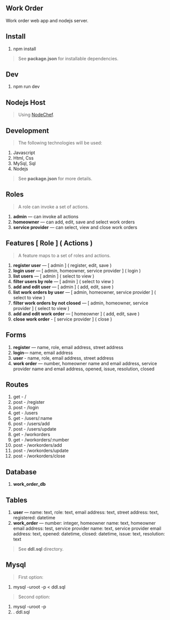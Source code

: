 Work Order
----------
Work order web app and nodejs server.

Install
-------
1. npm install
>See **package.json** for installable dependencies.

Dev
---
1. npm run dev

Nodejs Host
-----------
>Using [NodeChef](https://www.nodechef.com/nodejs-hosting).

Development
-----------
>The following technologies will be used:
1. Javascript
2. Html, Css
3. MySql, Sql
4. Nodejs
>See **package.json** for more details.

Roles
-----
>A role can invoke a set of actions.
1. **admin** — can invoke all actions
2. **homeowner** — can add, edit, save and select work orders
3. **service provider** — can select, view and close work orders

Features [ Role ] ( Actions )
-----------------------------
>A feature maps to a set of roles and actions.
1. **register user** — [ admin ] ( register, edit, save )
2. **login user** — [ admin, homeowner, service provider ] ( login )
3. **list users** — [ admin ] ( select to view )
4. **filter users by role** — [ admin ] ( select to view )
5. **add and edit user** — [ admin ] ( add, edit, save )
6. **list work orders by user** — [ admin, homeowner, service provider ] ( select to view )
7. **filter work orders by not closed** — [ admin, homeowner, service provider ] ( select to view )
8. **add and edit work order** — [ homeowner ] ( add, edit, save )
9. **close work order** - [ service provider ] ( close )

Forms
-----
1. **register** — name, role, email address, street address
2. **login**— name, email address
3. **user** - name, role, email address, street address
4. **work order** — number, homeowner name and email address, service provider name and email address, opened, issue, resolution, closed

Routes
------
1. get  - /
2. post - /register
3. post - /login
4. get  - /users
5. get  - /users/:name
6. post - /users/add
7. post - /users/update
8. get  - /workorders
9. get  - /workorders/:number
10. post - /workorders/add
11. post - /workorders/update
12. post - /workorders/close

Database
--------
1. **work_order_db**

Tables
------
1. **user** — name: text, role: text, email address: text, street address: text, registered: datetime
2. **work_order** — number: integer, homeowner name: text, homeowner email address: test, service provider name: text, service provider email address: text, opened: datetime, closed: datetime, issue: text, resolution: text
>See **ddl.sql** directory.

Mysql
-----
>First option:
1. mysql -uroot -p < ddl.sql
>Second option:
1. mysql -uroot -p
2. \. ddl.sql